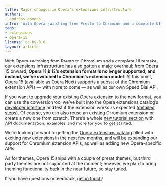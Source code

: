 ```yaml
---
title: Major changes in Opera’s extensions infrastructure
authors:
- andreas-bovens
intro: 'With Opera switching from Presto to Chromium and a complete UI remake, our extensions infrastructure has also gotten a major overhaul: from Opera 15 onward, Opera 11 & 12’s extension format is no longer supported, and instead, we’ve switched to Chromium’s extension model.'
tags:
- extensions
- opera-15
license: cc-by-3.0
layout: article
---
```


With Opera switching from Presto to Chromium and a complete UI remake, our extensions infrastructure has also gotten a major overhaul: from Opera 15 onward, **Opera 11 & 12’s extension format is no longer supported, and instead, we’ve switched to Chromium’s extension model**. At this point, Opera 15 (available as [Opera Next][1]) supports a subset of the Chromium extension APIs — with more to come — as well as our own Speed Dial API.

[1]: http://www.opera.com/next/

If you want to upgrade your existing Opera extension to the new format, you can use the conversion tool we’ve built into the Opera extensions catalog’s [developer interface][2] and test if the extension works as expected ([detailed steps][3]). Of course, you can also reuse an existing Chromium extension or create a new one from scratch. There’s a whole [new tutorial section][4] with API documentation, examples and more for you to get started.

[2]: https://addons.opera.com/developer/
[3]: http://dev.opera.com/extension-docs/tut_conversion.html
[4]: http://dev.opera.com/extension-docs/

We’re looking forward to getting the [Opera extensions catalog][5] filled with exciting new extensions in the next few months, and will be expanding our support for Chromium extension APIs, as well as adding new Opera-specific APIs.

[5]: https://addons.opera.com/extensions/

As for themes, Opera 15 ships with a couple of preset themes, but third party themes are not supported at the moment; however, we plan to bring theming functionality back in the near future, so stay tuned.

If you have questions or feedback, [get in touch][6]!

[6]: http://dev.opera.com/extension-docs/contact.html